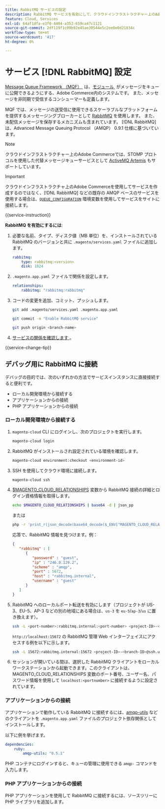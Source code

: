 ```yaml
---
title: RabbitMQ サービスの設定
description: RabbitMQ サービスを有効にして、クラウドインフラストラクチャー上のAdobe Commerceのメッセージキューを管理する方法について説明します。
feature: Cloud, Services
exl-id: 64af1dfa-e3f0-4404-a352-659ca47c1121
source-git-commit: 2df119f1c09b92e45ae30544e5c2ee0e0d21834c
workflow-type: tm+mt
source-wordcount: '417'
ht-degree: 0%

---
```


# サービス [!DNL RabbitMQ] 設定

[Message Queue Framework （MQF） &#x200B;](https://experienceleague.adobe.com/docs/commerce-operations/configuration-guide/message-queues/message-queue-framework.html) は、[&#x200B; モジュール &#x200B;](https://experienceleague.adobe.com/en/docs/commerce-operations/implementation-playbook/glossary#module) がメッセージをキューに公開できるようにする、Adobe Commerce内のシステムです。 また、メッセージを非同期で受信するコンシューマーも定義します。

MQF では、メッセージの送受信に使用できるスケーラブルなプラットフォームを提供するメッセージングブローカーとして [RabbitMQ](https://www.rabbitmq.com/) を使用します。 また、未配信メッセージを保存するメカニズムも含まれています。 [!DNL RabbitMQ] は、Advanced Message Queuing Protocol （AMQP） 0.9.1 仕様に基づいています。

>[!NOTE]
>
>クラウドインフラストラクチャー上のAdobe Commerceでは、STOMP プロトコルを使用した代替メッセージキューサービスとして [ActiveMQ Artemis](activemq.md) もサポートしています。

>[!IMPORTANT]
>
>クラウドインフラストラクチャ上のAdobe Commerceを使用してサービスを作成するのではなく、[!DNL RabbitMQ] などの既存の AMQP ベースのサービスを使用する場合は、[`QUEUE_CONFIGURATION`](../environment/variables-deploy.md#queue_configuration) 環境変数を使用してサービスをサイトに接続します。

{{service-instruction}}

**RabbitMQ を有効にするには**:

1. 必要な名前、タイプ、ディスク値（MB 単位）を、インストールされている RabbitMQ のバージョンと共に `.magento/services.yaml` ファイルに追加します。

   ```yaml
   rabbitmq:
       type: rabbitmq:<version>
       disk: 1024
   ```

1. `.magento.app.yaml` ファイルで関係を設定します。

   ```yaml
   relationships:
       rabbitmq: "rabbitmq:rabbitmq"
   ```

1. コードの変更を追加、コミット、プッシュします。

   ```bash
   git add .magento/services.yaml .magento.app.yaml
   ```

   ```bash
   git commit -m "Enable RabbitMQ service"
   ```

   ```bash
   git push origin <branch-name>
   ```

1. [&#x200B; サービスの関係を確認します &#x200B;](services-yaml.md#service-relationships)。

{{service-change-tip}}

## デバッグ用に RabbitMQ に接続

デバッグの目的では、次のいずれかの方法でサービスインスタンスに直接接続すると便利です。

- ローカル開発環境から接続する
- アプリケーションからの接続
- PHP アプリケーションからの接続

### ローカル開発環境から接続する

1. `magento-cloud` CLI にログインし、次のプロジェクトを実行します。

   ```bash
   magento-cloud login
   ```

1. RabbitMQ がインストールされ設定されている環境を確認します。

   ```bash
   magento-cloud environment:checkout <environment-id>
   ```

1. SSH を使用してクラウド環境に接続します。

   ```bash
   magento-cloud ssh
   ```

1. [$MAGENTO_CLOUD_RELATIONSHIPS](../application/properties.md#relationships) 変数から RabbitMQ 接続の詳細とログイン資格情報を取得します。

   ```bash
   echo $MAGENTO_CLOUD_RELATIONSHIPS | base64 -d | json_pp
   ```

   または

   ```bash
   php -r 'print_r(json_decode(base64_decode($_ENV["MAGENTO_CLOUD_RELATIONSHIPS"])));'
   ```

   応答で、RabbitMQ 情報を見つけます。例：

   ```json
   {
      "rabbitmq" : [
         {
            "password" : "guest",
            "ip" : "246.0.129.2",
            "scheme" : "amqp",
            "port" : 5672,
            "host" : "rabbitmq.internal",
            "username" : "guest"
         }
      ]
   }
   ```

1. RabbitMQ へのローカルポート転送を有効にします（プロジェクトが US-3、EU-5、AP-3 などの別の地域にある場合は、``us-3`` を ``eu-5``/``ap-3``/``us`` に置き換えます）。

   ```bash
   ssh -L <port-number>:rabbitmq.internal:<port-number> <project-ID>-<branch-ID>@ssh.us.magentosite.cloud
   ```

   `http://localhost:15672` の RabbitMQ 管理 Web インターフェイスにアクセスする例を以下に示します。

   ```bash
   ssh -L 15672:rabbitmq.internal:15672 <project-ID>-<branch-ID>@ssh.us.magentosite.cloud
   ```

1. セッションが開いている間は、選択した RabbitMQ クライアントをローカルワークステーションから起動できます。このクライアントは、MAGENTO_CLOUD_RELATIONSHIPS 変数のポート番号、ユーザー名、パスワード情報を使用して `localhost:<portnumber>` に接続するように設定されています。

### アプリケーションからの接続

アプリケーションで動作している RabbitMQ に接続するには、[amqp-utils](https://github.com/dougbarth/amqp-utils) などのクライアントを `.magento.app.yaml` ファイルのプロジェクト依存関係としてインストールします。

以下に例を挙げます。

```yaml
dependencies:
    ruby:
        amqp-utils: "0.5.1"
```

PHP コンテナにログインすると、キューの管理に使用できる `amqp-` コマンドを入力します。

### PHP アプリケーションからの接続

PHP アプリケーションを使用して RabbitMQ に接続するには、ソースツリーに PHP ライブラリを追加します。
